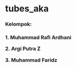 # tubes_aka

<h3 style:"text-align:'center';">Kelompok:<h3/>
<p>1. Muhammad Rafi Ardhani</p>
<p>2. Argi Putra Z</P>
<p>3. Muhammad Faridz</P>
